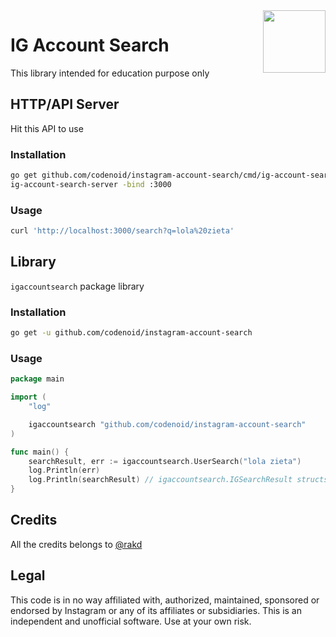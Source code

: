 <img align="right" width="100" height="100" src="http://pn-marisa.go.id/tkn/uploads/2020/07/instagram-png-instagram-png-logo-1455.png">

# IG Account Search

This library intended for education purpose only

## HTTP/API Server

Hit this API to use

### Installation
```sh
go get github.com/codenoid/instagram-account-search/cmd/ig-account-search-server
ig-account-search-server -bind :3000
```

### Usage

```sh
curl 'http://localhost:3000/search?q=lola%20zieta'
```

## Library

`igaccountsearch` package library

### Installation

```sh
go get -u github.com/codenoid/instagram-account-search
```

### Usage

```go
package main

import (
	"log"

	igaccountsearch "github.com/codenoid/instagram-account-search"
)

func main() {
    searchResult, err := igaccountsearch.UserSearch("lola zieta")
    log.Println(err)
    log.Println(searchResult) // igaccountsearch.IGSearchResult structs
}
```

## Credits

All the credits belongs to [@rakd](https://github.com/rakd/gin_sample/tree/6f6d31d29a81f4fcc7f59dd24399b0e5404cc2ed/app/libs/igsearch)

## Legal

This code is in no way affiliated with, authorized, maintained, sponsored or endorsed by Instagram or any of its affiliates or subsidiaries. This is an independent and unofficial software. Use at your own risk.